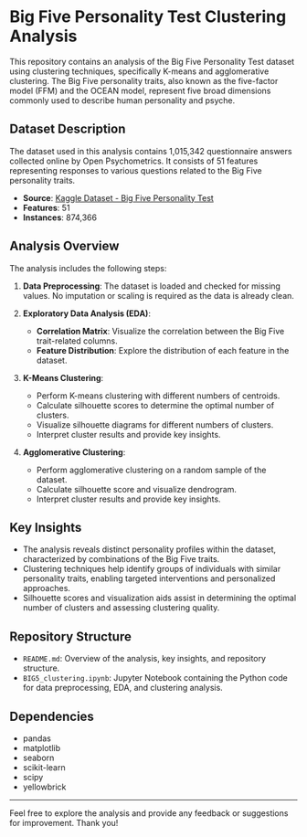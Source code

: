 # Big Five Personality Test Clustering Analysis

This repository contains an analysis of the Big Five Personality Test dataset using clustering techniques, specifically K-means and agglomerative clustering. The Big Five personality traits, also known as the five-factor model (FFM) and the OCEAN model, represent five broad dimensions commonly used to describe human personality and psyche.

## Dataset Description

The dataset used in this analysis contains 1,015,342 questionnaire answers collected online by Open Psychometrics. It consists of 51 features representing responses to various questions related to the Big Five personality traits.

- **Source**: [Kaggle Dataset - Big Five Personality Test](https://www.kaggle.com/datasets/tunguz/big-five-personality-test)
- **Features**: 51
- **Instances**: 874,366

## Analysis Overview

The analysis includes the following steps:

1. **Data Preprocessing**: The dataset is loaded and checked for missing values. No imputation or scaling is required as the data is already clean.

2. **Exploratory Data Analysis (EDA)**:
   - **Correlation Matrix**: Visualize the correlation between the Big Five trait-related columns.
   - **Feature Distribution**: Explore the distribution of each feature in the dataset.

3. **K-Means Clustering**:
   - Perform K-means clustering with different numbers of centroids.
   - Calculate silhouette scores to determine the optimal number of clusters.
   - Visualize silhouette diagrams for different numbers of clusters.
   - Interpret cluster results and provide key insights.

4. **Agglomerative Clustering**:
   - Perform agglomerative clustering on a random sample of the dataset.
   - Calculate silhouette score and visualize dendrogram.
   - Interpret cluster results and provide key insights.

## Key Insights

- The analysis reveals distinct personality profiles within the dataset, characterized by combinations of the Big Five traits.
- Clustering techniques help identify groups of individuals with similar personality traits, enabling targeted interventions and personalized approaches.
- Silhouette scores and visualization aids assist in determining the optimal number of clusters and assessing clustering quality.

## Repository Structure

- `README.md`: Overview of the analysis, key insights, and repository structure.
- `BIG5_clustering.ipynb`: Jupyter Notebook containing the Python code for data preprocessing, EDA, and clustering analysis.

## Dependencies

- pandas
- matplotlib
- seaborn
- scikit-learn
- scipy
- yellowbrick

---

Feel free to explore the analysis and provide any feedback or suggestions for improvement. Thank you!
